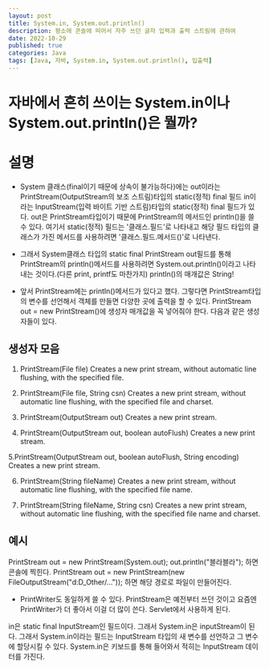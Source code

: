 ```yaml
---
layout: post
title: System.in, System.out.println()
description: 평소에 콘솔에 띄어서 자주 쓰던 글자 입력과 출력 스트림에 관하여
date: 2022-10-29
published: true
categories: Java
tags: [Java, 자바, System.in, System.out.println(), 입출력]
---
```


# 자바에서 흔히 쓰이는 System.in이나 System.out.println()은 뭘까?

# 설명
- System 클래스(final이기 때문에 상속이 불가능하다)에는 
out이라는 PrintStream(OutputStream의 보조 스트림)타입의 static(정적) final 필드
in이라는 InputStream(입력 바이트 기반 스트림)타입의 static(정적) final  필드가 있다.
out은 PrintStream타입이기 때문에 PrintStream의 메서드인 println()을 쓸 수 있다.
여기서 static(정적) 필드는 '클래스.필드'로 나타내고 해당 필드 타입의 클래스가 가진 메서드를 사용하려면 '클래스.필드.메서드()'로 나타낸다.
   
- 그래서 System클래스 타입의 static final PrintStream out필드를 통해 PrintStream의 println()메서드를 사용하려면
System.out.println()이라고 나타내는 것이다.(다른 print, printf도 마찬가지)
println()의 매개값은 String!
   
- 앞서 PrintStream에는 println()메서드가 있다고 했다.
그렇다면 PrintStream타입의 변수를 선언해서 객체를 만들면 다양한 곳에 출력을 할 수 있다.
PrintStream out = new PrintStream()에 생성자 매개값을 꼭 넣어줘야 한다.
다음과 같은 생성자들이 있다.

## 생성자 모음
1. PrintStream(File file)
Creates a new print stream, without automatic line flushing, with the specified file.
   
2. PrintStream(File file, String csn)
Creates a new print stream, without automatic line flushing, with the specified file and charset.
   
3. PrintStream(OutputStream out)
Creates a new print stream.
   
4. PrintStream(OutputStream out, boolean autoFlush)
Creates a new print stream.
   
5.PrintStream(OutputStream out, boolean autoFlush, String encoding)
Creates a new print stream.
   
6. PrintStream(String fileName)
Creates a new print stream, without automatic line flushing, with the specified file name.
   
7. PrintStream(String fileName, String csn)
Creates a new print stream, without automatic line flushing, with the specified file name and charset.
   
## 예시
PrintStream out = new PrintStream(System.out);
out.println("블라블라"); 하면 콘솔에 찍힌다.
PrintStream out = new PrintStream(new FileOutputStream("d:D_Other/...")); 하면 해당 경로로 파일이 만들어진다.
   
* PrintWriter도 동일하게 쓸 수 있다. PrintStream은 예전부터 쓰던 것이고 요즘엔 PrintWriter가 더 좋아서 이걸 더 많이 쓴다.
  Servlet에서 사용하게 된다.
   
in은 static final InputStream인 필드이다.
그래서 System.in은 inputStream이 된다.
그래서 System.in이라는 필드는 InputStream 타입의 새 변수를 선언하고 그 변수에 할당시킬 수 있다.
System.in은 키보드를 통해 들어와서 적히는 InputStream 데이터를 가진다.
 